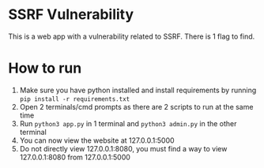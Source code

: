 # SSRF Vulnerability
This is a web app with a vulnerability related to SSRF. There is 1 flag to find.

# How to run
1. Make sure you have python installed and install requirements by running ```pip install -r requirements.txt```
2. Open 2 terminals/cmd prompts as there are 2 scripts to run at the same time
3. Run ```python3 app.py``` in 1 terminal and ```python3 admin.py``` in the other terminal
4. You can now view the website at 127.0.0.1:5000
5. Do not directly view 127.0.0.1:8080, you must find a way to view 127.0.0.1:8080 from 127.0.0.1:5000